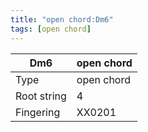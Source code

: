```yaml
---
title: "open chord:Dm6"
tags: [open chord]
---
```


|Dm6|open chord|
|---|---|
|Type|open chord|
|Root string|4|
|Fingering|XX0201|

